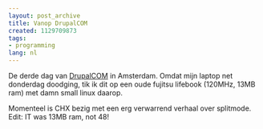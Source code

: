 ```yaml
---
layout: post_archive
title: Vanop DrupalCOM
created: 1129709873
tags:
- programming
lang: nl
---
```

De derde dag van [DrupalCOM]([]rupal.org/conference-amsterdam-2005[]) in Amsterdam. Omdat mijn laptop net donderdag doodging, tik ik dit op een oude fujitsu lifebook (120MHz, 13MB ram) met damn small linux daarop.

Momenteel is CHX bezig met een erg verwarrend verhaal over splitmode.  Edit: IT was 13MB ram, not 48!
